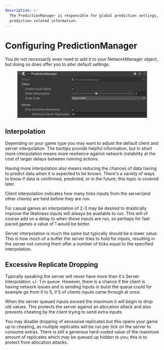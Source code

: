 ```yaml
---
description: >-
  The PredictionManager is responsible for global prediction settings, and other
  prediction related information.
---
```


# Configuring PredictionManager

You do not necessarily even need to add it to your NetworkManager object, but doing so does offer you to alter default settings.

<figure><img src="../../../.gitbook/assets/prediction-manager-component (1).png" alt=""><figcaption></figcaption></figure>

## Interpolation

Depending on your game type you may want to adjust the default client and server interpolation. The tooltips provide helpful information, but in short more interpolation means more resilience against network instability at the cost of larger delays between running actions.

Having more interpolation also means reducing the chances of data having to predict data when it is expected to be known. There's a variety of ways to know if data is confirmed, predicted, or in the future; this topic is covered later.

Client interpolation indicates how many ticks inputs from the server(and other clients) are held before they are run.

For casual games an interpolation of 2-3 may be desired to drastically improve the likeliness inputs will always be available to run. This will of course add on a delay to when those inputs are run, so perhaps for fast paced games a value of 1 would be better.

Server interpolation is much the same but typically should be a lower value. This is how much of a buffer the server tries to hold for inputs, resulting in the server not running them after a number of ticks equal to the specified interpolation.

## Excessive Replicate Dropping

Typically speaking the server will never have more than it's Server Interpolation +/- 1 in queue. However, there is a chance if the client is having network issues and is sending inputs in burst the queue could for example go from 0 to 5, if 5 of clients inputs came through at once.

When the server queued inputs exceed the maximum it will begin to drop old values. This protects the server against an allocation attack and also prevents cheating by the client trying to send extra inputs.

You may disable dropping of excessive replicates but this opens your game up to cheating, as multiple replicates will be run per tick on the server to consume extras. There is still a generous hard-coded value of the maximum amount of replicates which may be queued up hidden to you; this is to protect from allocation attacks.
